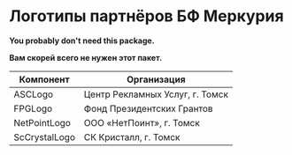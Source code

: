 # Логотипы партнёров БФ Меркурия

**You probably don't need this package.**

**Вам скорей всего не нужен этот пакет.**

|Компонент|Организация|
|---|---|
|ASCLogo|Центр Рекламных Услуг, г. Томск|
|FPGLogo|Фонд Президентских Грантов|
|NetPointLogo|ООО «НетПоинт», г. Томск|
|ScCrystalLogo|СК Кристалл, г. Томск|

